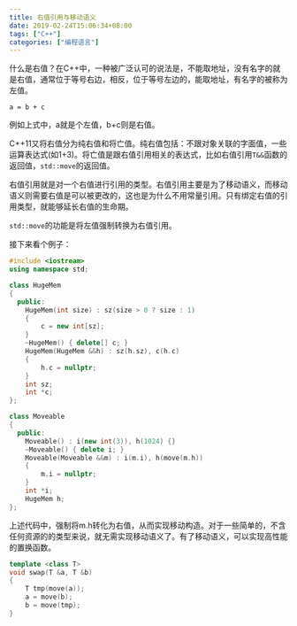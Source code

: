 ```yaml
---
title: 右值引用与移动语义
date: 2019-02-24T15:06:34+08:00
tags: ["C++"]
categories: ["编程语言"]
---
```


什么是右值？在C++中，一种被广泛认可的说法是，不能取地址，没有名字的就是右值，通常位于等号右边，相反，位于等号左边的，能取地址，有名字的被称为左值。

<!--more-->

```
a = b + c
```

例如上式中，a就是个左值，b+c则是右值。

C++11又将右值分为纯右值和将亡值。纯右值包括：不跟对象关联的字面值，一些运算表达式(如1+3)。将亡值是跟右值引用相关的表达式，比如右值引用`T&&`函数的返回值，`std::move`的返回值。

右值引用就是对一个右值进行引用的类型。右值引用主要是为了移动语义，而移动语义则需要右值是可以被更改的，这也是为什么不用常量引用。只有绑定右值的引用类型，就能够延长右值的生命期。

`std::move`的功能是将左值强制转换为右值引用。

接下来看个例子：

```cpp
#include <iostream>
using namespace std;

class HugeMem
{
  public:
    HugeMem(int size) : sz(size > 0 ? size : 1)
    {
        c = new int[sz];
    }
    ~HugeMem() { delete[] c; }
    HugeMem(HugeMem &&h) : sz(h.sz), c(h.c)
    {
        h.c = nullptr;
    }
    int sz;
    int *c;
};

class Moveable
{
  public:
    Moveable() : i(new int(3)), h(1024) {}
    ~Moveable() { delete i; }
    Moveable(Moveable &&m) : i(m.i), h(move(m.h))
    {
        m.i = nullptr;
    }
    int *i;
    HugeMem h;
};

```

上述代码中，强制将m.h转化为右值，从而实现移动构造。对于一些简单的，不含任何资源的的类型来说，就无需实现移动语义了。有了移动语义，可以实现高性能的置换函数。

```cpp
template <class T>
void swap(T &a, T &b)
{
    T tmp(move(a));
    a = move(b);
    b = move(tmp);
}
```